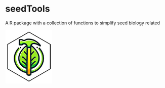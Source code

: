 # seedTools

A R package with a collection of functions to simplify seed biology related

![](images/seedTools2.png)

